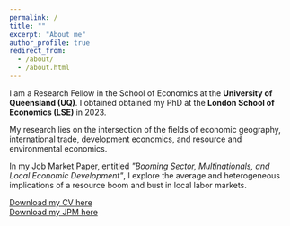 ```yaml
---
permalink: /
title: ""
excerpt: "About me"
author_profile: true
redirect_from: 
  - /about/
  - /about.html
---
```


I am a Research Fellow in the School of Economics at the <b>University of Queensland (UQ)</b>. I obtained obtained my PhD at the <b>London School of Economics (LSE)</b> in 2023. 

My research lies on the intersection of the fields of economic geography, international trade, development economics, and resource and environmental economics. 

In my Job Market Paper, entitled <i>"Booming Sector, Multinationals, and Local Economic Development"</i>, I explore the average and heterogeneous implications of a resource boom and bust in local labor markets.

[Download my CV here](https://juandanielsotodiaz.github.io/site/files/JuanSotoDiaz_CV.pdf)          
[Download my JPM here](https://papers.ssrn.com/sol3/papers.cfm?abstract_id=4460735)   

   
